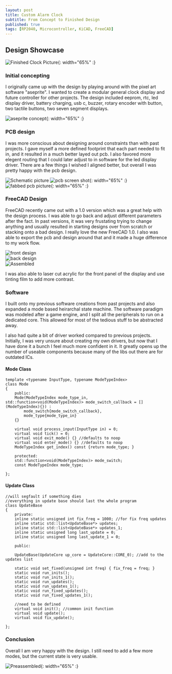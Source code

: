 ```yaml
---
layout: post
title: Custom Alarm Clock 
subtitle: From Concept to Finished Design
published: true
tags: [RP2040, Microcontroller, KiCAD, FreeCAD]
---
```

## Design Showcase 

![Finished Clock Picture](https://github.com/hbchaney/hbchaney.github.io/blob/master/assets/img/alarm_clock/finished_clock.jpg?raw=true){: width="65%" :}

### Initial concepting 

I originally came up with the design by playing around with the pixel art software "aseprite". I wanted to create a modular general clock display and future controller for other projects. The design included eeprom, rtc, 
led display driver, battery charging, usb c, buzzer, rotary encoder with button, two tactile buttons, two seven segment displays. 

![aseprite concept](https://github.com/hbchaney/hbchaney.github.io/blob/master/assets/img/alarm_clock/ClockConcept.png?raw=true){: width="65%" :}

### PCB design 

I was more conscious about designing around constraints than with past projects. I gave myself a more defined footprint that each part needed to fit in, and it resulted in a much better layed out pcb. I also favored more elegent routing that I could later adjust to in software for the led display driver. There are a few things I wished I aligned better, but overall I was pretty happy with the pcb design.

![Schematic picture](https://github.com/hbchaney/hbchaney.github.io/blob/master/assets/img/alarm_clock/Schematic.png?raw=true)
![pcb screen shot](https://github.com/hbchaney/hbchaney.github.io/blob/master/assets/img/alarm_clock/PCB_design.png?raw=true){: width="65%" :}  
![fabbed pcb picture](https://github.com/hbchaney/hbchaney.github.io/blob/master/assets/img/alarm_clock/pcb_back.jpg.jpg?raw=true){: width="65%" :}  


### FreeCAD Design 

FreeCAD recently came out with a 1.0 version which was a great help with the design process. I was able to go back and adjust different parameters after the fact. In past versions, it was very frustating trying to change anything and usually resulted in starting designs over from scratch or stacking onto a bad design. I really love the new FreeCAD 1.0. I also was able to export the pcb and design around that and it made a huge difference to my work flow.

![front design](https://github.com/hbchaney/hbchaney.github.io/blob/master/assets/img/alarm_clock/FrontFace_CAD.png?raw=true)  
![back design](https://github.com/hbchaney/hbchaney.github.io/blob/master/assets/img/alarm_clock/BackFace_CAD.png?raw=true)  
![Assembled](https://github.com/hbchaney/hbchaney.github.io/blob/master/assets/img/alarm_clock/Assembled_CAD.png?raw=true)

I was also able to laser cut acrylic for the front panel of the display and use tinting film to add more contrast.


### Software 

I built onto my previous software creations from past projects and also expanded a mode based heirarchal state machine. The software paradigm was modeled after a game engine, and I split all the peripherals to run on a dedicated core. This allowed for most of the tedious stuff to be abstracted away. 

I also had quite a bit of driver worked compared to previous projects. Initially, I was very unsure about creating my own drivers, but now that I have done it a bunch I feel much more confident in it. It greatly opens up the number of useable components because many of the libs out there are for outdated ICs. 

#### Mode Class

```
template <typename InputType, typename ModeTypeIndex>
class Mode 
{
    public: 
    Mode(ModeTypeIndex mode_type_in, std::function<void(ModeTypeIndex)> mode_switch_callback = [](ModeTypeIndex){}) : 
        mode_switch{mode_switch_callback}, 
        mode_type{mode_type_in}
    {} 

    virtual void process_input(InputType in) = 0; 
    virtual void tick() = 0; 
    virtual void exit_mode() {} //defaults to noop
    virtual void enter_mode() {} //defaults to noop
    ModeTypeIndex get_index() const {return mode_type; }

    protected: 
    std::function<void(ModeTypeIndex)> mode_switch; 
    const ModeTypeIndex mode_type; 

}; 
```

#### Update Class 
```
//will segfault if something dies 
//everything in update base should last the whole program 
class UpdateBase 
{
    private: 
    inline static unsigned int fix_freq = 1000; //for fix freq updates 
    inline static std::list<UpdateBase*> updates; 
    inline static std::list<UpdateBase*> updates_1; 
    inline static unsigned long last_update = 0; 
    inline static unsigned long last_update_1 = 0; 

    public: 

    UpdateBase(UpdateCore up_core = UpdateCore::CORE_0); //add to the updates list

    static void set_fixed(unsigned int freq) { fix_freq = freq; }
    static void run_inits(); 
    static void run_inits_1(); 
    static void run_updates(); 
    static void run_updates_1(); 
    static void run_fixed_updates(); 
    static void run_fixed_updates_1(); 

    //need to be defined
    virtual void init(); //common init function
    virtual void update(); 
    virtual void fix_update(); 

}; 
```


### Conclusion 

Overall I am very happy with the design. I still need to add a few more modes, but the current state is very usable. 

![Preassembled](https://github.com/hbchaney/hbchaney.github.io/blob/master/assets/img/alarm_clock/alarm_side.jpg.jpg?raw=true){: width="65%" :} 